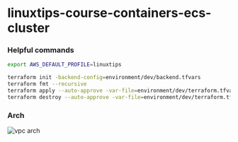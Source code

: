 # linuxtips-course-containers-ecs-cluster


### Helpful commands
```sh
export AWS_DEFAULT_PROFILE=linuxtips

terraform init -backend-config=environment/dev/backend.tfvars
terraform fmt --recursive
terraform apply --auto-approve -var-file=environment/dev/terraform.tfvars
terraform destroy --auto-approve -var-file=environment/dev/terraform.tfvars

```

### Arch
![vpc arch](./assets/vpc_arch.jpg) 



